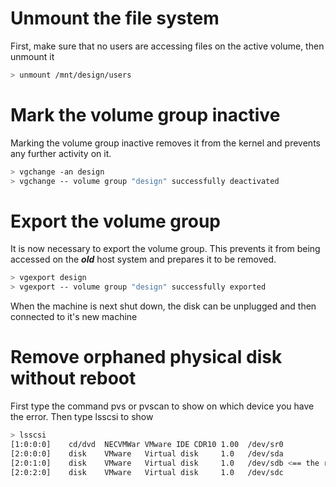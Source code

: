 <!-- TITLE: Lvm Move Disk To Another Server -->

# Unmount the file system
First, make sure that no users are accessing files on the active
volume, then unmount it


```sh
> unmount /mnt/design/users
```

# Mark the volume group inactive
Marking the volume group inactive removes it from the kernel and prevents any further activity on it.

```sh
> vgchange -an design
> vgchange -- volume group "design" successfully deactivated
```

# Export the volume group
It is now necessary to export the volume group. This prevents it from being accessed on the ***old*** host system and prepares it to be removed.


```sh
> vgexport design
> vgexport -- volume group "design" successfully exported
```

When the machine is next shut down, the disk can be unplugged and then connected to it's new machine

# Remove orphaned physical disk without reboot
First type the command pvs or pvscan to show on which device you have the error.
Then type lsscsi to show


```sh
> lsscsi
[1:0:0:0]    cd/dvd  NECVMWar VMware IDE CDR10 1.00  /dev/sr0
[2:0:0:0]    disk    VMware   Virtual disk     1.0   /dev/sda
[2:0:1:0]    disk    VMware   Virtual disk     1.0   /dev/sdb <== the removed physical disk
[2:0:2:0]    disk    VMware   Virtual disk     1.0   /dev/sdc
```



